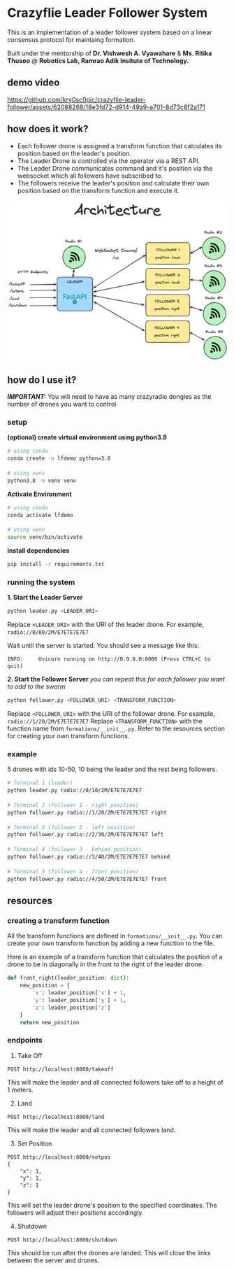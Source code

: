 # Crazyflie Leader Follower System
This is an implementation of a leader follower system based on a linear consensus protocol for maintaing formation.

Built under the mentorship of **Dr. Vishwesh A. Vyawahare** &  **Ms. Ritika Thusoo**  @ **Robotics Lab, Ramrao Adik Insitute of Technology.**

## demo video
https://github.com/kry0sc0pic/crazyflie-leader-follower/assets/62088268/18e3fd72-d914-49a9-a701-8d73c8f2a171



## how does it work?
- Each follower drone is assigned a transform function that calculates its position based on the leader's position.
- The Leader Drone is controlled via the operator via a REST API.
- The Leader Drone communicates command and it's position via the websocket which all followers have subscribed to.
- The followers receive the leader's position and calculate their own position based on the transform function and execute it.

![Architecture](docs/architecture.png)


## how do I use it?
***IMPORTANT:*** You will need to have as many crazyradio dongles as the number of drones you want to control.

### setup 
**(optional) create virtual environment using python3.8**
```bash
# using conda
conda create -n lfdemo python=3.8

# using venv
python3.8 -m venv venv

```

**Activate Environment**
```bash
# using conda
conda activate lfdemo

# using venv
source venv/bin/activate
```

**install dependencies**
```bash
pip install -r requirements.txt
```

### running the system

**1. Start the Leader Server**
```bash
python leader.py <LEADER_URI>
```

Replace `<LEADER_URI>` with the URI of the leader drone. For example, `radio://0/80/2M/E7E7E7E7E7`

Wait until the server is started. You should see a message like this:
```
INFO:     Uvicorn running on http://0.0.0.0:8000 (Press CTRL+C to quit)
```

**2. Start the Follower Server**
_you can repeat this for each follower you want to add to the swarm_
```bash
python follower.py <FOLLOWER_URI> <TRANSFORM_FUNCTION>
```

Replace `<FOLLOWER_URI>` with the URI of the follower drone. For example, `radio://1/20/2M/E7E7E7E7E7`
Replace `<TRANSFORM_FUNCTION>` with the function name from `formations/__init__.py`. Refer to the resources section for creating your own transform functions.

### example
5 drones with ids 10-50, 10 being the leader and the rest being followers. 
```bash
# Terminal 1 (leader)
python leader.py radio://0/10/2M/E7E7E7E7E7

# Terminal 2 (follower 1 - right position)
python follower.py radio://1/20/2M/E7E7E7E7E7 right

# Terminal 3 (follower 2 - left position)
python follower.py radio://2/30/2M/E7E7E7E7E7 left

# Terminal 4 (follower 3 - behind position)
python follower.py radio://3/40/2M/E7E7E7E7E7 behind

# Terminal 5 (follower 4 - front position)
python follower.py radio://4/50/2M/E7E7E7E7E7 front
```

## resources
### creating a transform function
All the transform functions are defined in `formations/__init__.py`. You can create your own transform function by adding a new function to the file.

Here is an example of a transform function that calculates the position of a drone to be in diagonally in the front to the right of the leader drone.
```python
def front_right(leader_position: dict):
    new_position = {
        'x': leader_position['x'] + 1,
        'y': leader_position['y'] + 1,
        'z': leader_position['z']
    }
    return new_position
``` 

### endpoints
1. Take Off
```
POST http://localhost:8000/takeoff
```
This will make the leader and all connected followers take off to a height of 1 meters.

2. Land
```
POST http://localhost:8000/land
```
This will make the leader and all connected followers land.

3. Set Position
```
POST http://localhost:8000/setpos
{
    "x": 1,
    "y": 1,
    "z": 1
}
```
This will set the leader drone's position to the specified coordinates. The followers will adjust their positions accordingly.

4. Shutdown
```
POST http://localhost:8000/shutdown
```
This should be run after the drones are landed. This will close the links between the server and drones.
